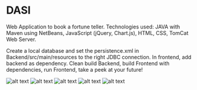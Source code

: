 # DASI
Web Application to book a fortune teller.
Technologies used: JAVA with Maven using NetBeans, JavaScript (jQuery, Chart.js), HTML, CSS, TomCat Web Server.

Create a local database and set the persistence.xml in Backend/src/main/resources to the right JDBC connection. In frontend, add backend as dependency. Clean build Backend, build Frontend with dependencies, run Frontend, take a peek at your future!

![alt text](https://github.com/zakaria-n/DASI/blob/master/Screenshots/index.png?raw=true)
![alt text](https://github.com/zakaria-n/DASI/blob/master/Screenshots/mediums.png?raw=true)
![alt text](https://github.com/zakaria-n/DASI/blob/master/Screenshots/booking.png?raw=true)
![alt text](https://github.com/zakaria-n/DASI/blob/master/Screenshots/history.png?raw=true)
![alt text](https://github.com/zakaria-n/DASI/blob/master/Screenshots/stats.png?raw=true)